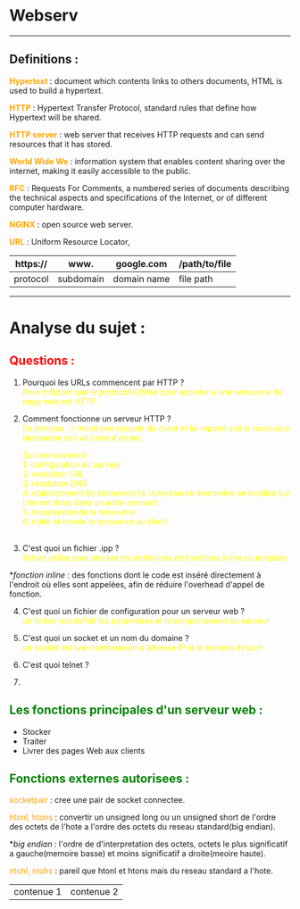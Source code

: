 <style>
r { color: Red }
o { color: Orange }
g { color: Green }
y { color: Yellow }
</style>


# Webserv
____

## Definitions : 

<o>**Hypertext**</o> : document which contents links to others documents, HTML is used to build a hypertext.  

<o>**HTTP**</o> : Hypertext Transfer Protocol, standard rules that define how Hypertext will be shared.

<o>**HTTP server**</o> : web server that receives HTTP requests and can send resources that it has stored.

<o>**World Wide We**</o> : information system that enables content sharing over the internet, making it  easily accessible to the public.

<o>**RFC**</o> : Requests For Comments,  a numbered series of documents describing the technical aspects and specifications of the Internet, or of different computer hardware.

<o>**NGINX**</o> : open source web server.

<o>**URL**</o> : Uniform Resource Locator, 

| https:// | www. | google.com | /path/to/file |
| -------- | -------- | -------- | -------- |
| protocol | subdomain | domain name | file path |

___

# Analyse du sujet :

## <r> Questions :</r> 

1.	Pourquoi les URLs commencent par HTTP ?
<br><y> Pour indiquer que le protocol utitilise pour acceder a une ressource de page web est HTTP. </y>

2.	Comment fonctionne un serveur HTTP ?
<br><y> En principe : il recoit une requete du client et lui repond soit la ressource demandee soit un code d'erreur.</y>
	<div>
		<y>Son deroulement : 
			<br>1.	configuration du serveur
			<br>2.	reception URL
			<br>3.	resolution DNS
			<br>4.	etablissement de connexion (si la ressource demandee se localise sur internet donc dans un autre serveur)
			<br>5.	recuperationde la ressource
			<br>6.	traite et envoie la ressource au client </y>
	<div><br>

3.	C'est quoi un fichier .ipp ?
<br><y> fichier utilise pour stocker les definitions de fonctions inline ou template </y>

**fonction inline* : des fonctions dont le code est inséré directement à l'endroit où elles sont appelées, afin de réduire l'overhead d'appel de fonction.

4.	C'est quoi un fichier de configuration pour un serveur web ?
<br><y>un fichier qui definit les parametres et le comportement du serveur</y>

5.	C'est quoi un socket et un nom du domaine ?
<br><y>un socket est une combinaison d'adresse IP et le numero de port</y>

6.	C'est quoi telnet ?

7.	
 

## <g>Les fonctions principales d'un serveur web : <g>

-	Stocker
-	Traiter
-	Livrer des pages Web aux clients


## <g>Fonctions externes autorisees : <g>

<o>socketpair</o> : cree une pair de socket connectee.

<o>htonl, htons</o> :  convertir un unsigned long ou un unsigned short de l'ordre des octets de l'hote a l'ordre des octets du reseau standard(big endian).

**big endian* : l'ordre de d'interpretation des octets, octets le plus significatif a gauche(memoire basse) et moins significatif a droite(meoire haute).

<o>ntohl, ntohs</o> : pareil que htonl et htons mais du reseau standard a l'hote.

|	|	|
|-|-
|contenue 1|contenue 2|